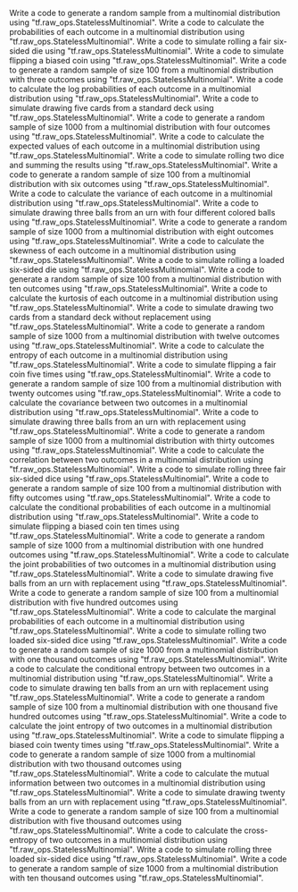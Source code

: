 Write a code to generate a random sample from a multinomial distribution using "tf.raw_ops.StatelessMultinomial".
Write a code to calculate the probabilities of each outcome in a multinomial distribution using "tf.raw_ops.StatelessMultinomial".
Write a code to simulate rolling a fair six-sided die using "tf.raw_ops.StatelessMultinomial".
Write a code to simulate flipping a biased coin using "tf.raw_ops.StatelessMultinomial".
Write a code to generate a random sample of size 100 from a multinomial distribution with three outcomes using "tf.raw_ops.StatelessMultinomial".
Write a code to calculate the log probabilities of each outcome in a multinomial distribution using "tf.raw_ops.StatelessMultinomial".
Write a code to simulate drawing five cards from a standard deck using "tf.raw_ops.StatelessMultinomial".
Write a code to generate a random sample of size 1000 from a multinomial distribution with four outcomes using "tf.raw_ops.StatelessMultinomial".
Write a code to calculate the expected values of each outcome in a multinomial distribution using "tf.raw_ops.StatelessMultinomial".
Write a code to simulate rolling two dice and summing the results using "tf.raw_ops.StatelessMultinomial".
Write a code to generate a random sample of size 100 from a multinomial distribution with six outcomes using "tf.raw_ops.StatelessMultinomial".
Write a code to calculate the variance of each outcome in a multinomial distribution using "tf.raw_ops.StatelessMultinomial".
Write a code to simulate drawing three balls from an urn with four different colored balls using "tf.raw_ops.StatelessMultinomial".
Write a code to generate a random sample of size 1000 from a multinomial distribution with eight outcomes using "tf.raw_ops.StatelessMultinomial".
Write a code to calculate the skewness of each outcome in a multinomial distribution using "tf.raw_ops.StatelessMultinomial".
Write a code to simulate rolling a loaded six-sided die using "tf.raw_ops.StatelessMultinomial".
Write a code to generate a random sample of size 100 from a multinomial distribution with ten outcomes using "tf.raw_ops.StatelessMultinomial".
Write a code to calculate the kurtosis of each outcome in a multinomial distribution using "tf.raw_ops.StatelessMultinomial".
Write a code to simulate drawing two cards from a standard deck without replacement using "tf.raw_ops.StatelessMultinomial".
Write a code to generate a random sample of size 1000 from a multinomial distribution with twelve outcomes using "tf.raw_ops.StatelessMultinomial".
Write a code to calculate the entropy of each outcome in a multinomial distribution using "tf.raw_ops.StatelessMultinomial".
Write a code to simulate flipping a fair coin five times using "tf.raw_ops.StatelessMultinomial".
Write a code to generate a random sample of size 100 from a multinomial distribution with twenty outcomes using "tf.raw_ops.StatelessMultinomial".
Write a code to calculate the covariance between two outcomes in a multinomial distribution using "tf.raw_ops.StatelessMultinomial".
Write a code to simulate drawing three balls from an urn with replacement using "tf.raw_ops.StatelessMultinomial".
Write a code to generate a random sample of size 1000 from a multinomial distribution with thirty outcomes using "tf.raw_ops.StatelessMultinomial".
Write a code to calculate the correlation between two outcomes in a multinomial distribution using "tf.raw_ops.StatelessMultinomial".
Write a code to simulate rolling three fair six-sided dice using "tf.raw_ops.StatelessMultinomial".
Write a code to generate a random sample of size 100 from a multinomial distribution with fifty outcomes using "tf.raw_ops.StatelessMultinomial".
Write a code to calculate the conditional probabilities of each outcome in a multinomial distribution using "tf.raw_ops.StatelessMultinomial".
Write a code to simulate flipping a biased coin ten times using "tf.raw_ops.StatelessMultinomial".
Write a code to generate a random sample of size 1000 from a multinomial distribution with one hundred outcomes using "tf.raw_ops.StatelessMultinomial".
Write a code to calculate the joint probabilities of two outcomes in a multinomial distribution using "tf.raw_ops.StatelessMultinomial".
Write a code to simulate drawing five balls from an urn with replacement using "tf.raw_ops.StatelessMultinomial".
Write a code to generate a random sample of size 100 from a multinomial distribution with five hundred outcomes using "tf.raw_ops.StatelessMultinomial".
Write a code to calculate the marginal probabilities of each outcome in a multinomial distribution using "tf.raw_ops.StatelessMultinomial".
Write a code to simulate rolling two loaded six-sided dice using "tf.raw_ops.StatelessMultinomial".
Write a code to generate a random sample of size 1000 from a multinomial distribution with one thousand outcomes using "tf.raw_ops.StatelessMultinomial".
Write a code to calculate the conditional entropy between two outcomes in a multinomial distribution using "tf.raw_ops.StatelessMultinomial".
Write a code to simulate drawing ten balls from an urn with replacement using "tf.raw_ops.StatelessMultinomial".
Write a code to generate a random sample of size 100 from a multinomial distribution with one thousand five hundred outcomes using "tf.raw_ops.StatelessMultinomial".
Write a code to calculate the joint entropy of two outcomes in a multinomial distribution using "tf.raw_ops.StatelessMultinomial".
Write a code to simulate flipping a biased coin twenty times using "tf.raw_ops.StatelessMultinomial".
Write a code to generate a random sample of size 1000 from a multinomial distribution with two thousand outcomes using "tf.raw_ops.StatelessMultinomial".
Write a code to calculate the mutual information between two outcomes in a multinomial distribution using "tf.raw_ops.StatelessMultinomial".
Write a code to simulate drawing twenty balls from an urn with replacement using "tf.raw_ops.StatelessMultinomial".
Write a code to generate a random sample of size 100 from a multinomial distribution with five thousand outcomes using "tf.raw_ops.StatelessMultinomial".
Write a code to calculate the cross-entropy of two outcomes in a multinomial distribution using "tf.raw_ops.StatelessMultinomial".
Write a code to simulate rolling three loaded six-sided dice using "tf.raw_ops.StatelessMultinomial".
Write a code to generate a random sample of size 1000 from a multinomial distribution with ten thousand outcomes using "tf.raw_ops.StatelessMultinomial".
